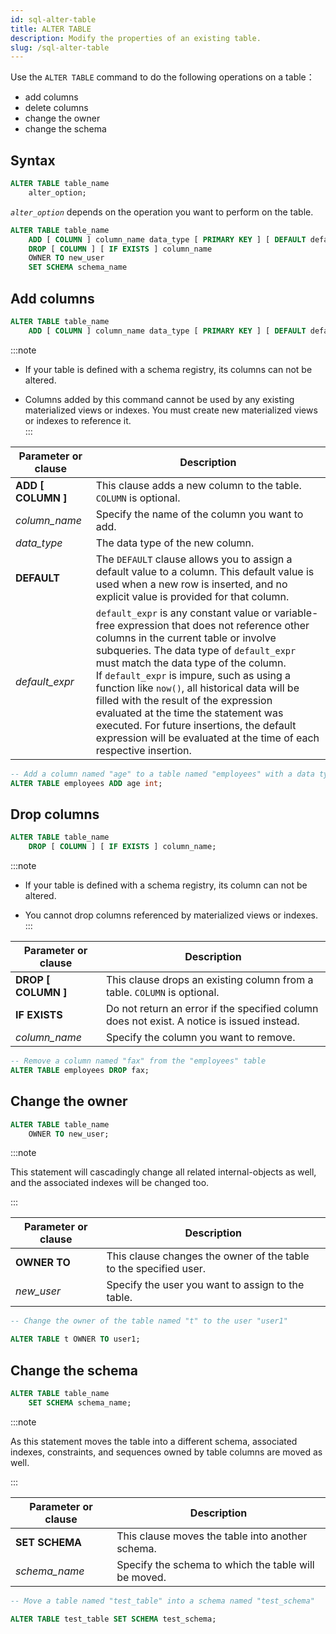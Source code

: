 ```yaml
---
id: sql-alter-table
title: ALTER TABLE
description: Modify the properties of an existing table.
slug: /sql-alter-table
---
```

<head>
  <link rel="canonical" href="https://docs.risingwave.com/docs/current/sql-alter-table/" />
</head>

Use the `ALTER TABLE` command to do the following operations on a table：

+ add columns
+ delete columns
+ change the owner
+ change the schema

## Syntax

```sql
ALTER TABLE table_name 
    alter_option;
```

*`alter_option`* depends on the operation you want to perform on the table.

```sql
ALTER TABLE table_name 
    ADD [ COLUMN ] column_name data_type [ PRIMARY KEY ] [ DEFAULT default_expr ]
    DROP [ COLUMN ] [ IF EXISTS ] column_name
    OWNER TO new_user
    SET SCHEMA schema_name
```

## Add columns

```sql title=Syntax
ALTER TABLE table_name 
    ADD [ COLUMN ] column_name data_type [ PRIMARY KEY ] [ DEFAULT default_expr ];
```

:::note

+ If your table is defined with a schema registry, its columns can not be altered.  

+ Columns added by this command cannot be used by any existing materialized views or indexes. You must create new materialized views or indexes to reference it.  
:::

| Parameter or clause | Description                                     |
| ------------------- | ----------------------------------------------- |
| **ADD [ COLUMN ]**  | This clause adds a new column to the table. `COLUMN` is optional.                           |
| *column_name*       | Specify the name of the column you want to add. |
| *data_type*         | The data type of the new column.                |
|**DEFAULT**|The `DEFAULT` clause allows you to assign a default value to a column. This default value is used when a new row is inserted, and no explicit value is provided for that column. |
| *default_expr* | `default_expr` is any constant value or variable-free expression that does not reference other columns in the current table or involve subqueries. The data type of `default_expr` must match the data type of the column.<br/>If `default_expr` is impure, such as using a function like `now()`, all historical data will be filled with the result of the expression evaluated at the time the statement was executed. For future insertions, the default expression will be evaluated at the time of each respective insertion.|

```sql title=Example
-- Add a column named "age" to a table named "employees" with a data type of integer
ALTER TABLE employees ADD age int;
```

## Drop columns

```sql title=Syntax
ALTER TABLE table_name 
    DROP [ COLUMN ] [ IF EXISTS ] column_name;
```

:::note

+ If your table is defined with a schema registry, its column can not be altered. 

+ You cannot drop columns referenced by materialized views or indexes.
:::

| Parameter or clause | Description                                                                                |
| ------------------- | ------------------------------------------------------------------------------------------ |
| **DROP [ COLUMN ]** | This clause drops an existing column from a table. `COLUMN` is optional.                                                                      |
| **IF EXISTS**       | Do not return an error if the specified column does not exist. A notice is issued instead. |
| *column_name*       | Specify the column you want to remove.                                                     |

```sql title=Example
-- Remove a column named "fax" from the "employees" table
ALTER TABLE employees DROP fax;
```

## Change the owner

```sql title=Syntax
ALTER TABLE table_name 
    OWNER TO new_user;
```

:::note

This statement will cascadingly change all related internal-objects as well, and the associated indexes will be changed too.

:::

| Parameter or clause | Description |
| ------------------- | ----------------------------------------------- |
|**OWNER TO**| This clause changes the owner of the table to the specified user.|
| *new_user* | Specify the user you want to assign to the table. |

```sql title=Example
-- Change the owner of the table named "t" to the user "user1"

ALTER TABLE t OWNER TO user1;
```

## Change the schema

```sql title=Syntax
ALTER TABLE table_name 
    SET SCHEMA schema_name;
```

:::note

As this statement moves the table into a different schema, associated indexes, constraints, and sequences owned by table columns are moved as well.

:::

| Parameter or clause | Description |
| ------------------- | ----------------------------------------------- |
|**SET SCHEMA**| This clause moves the table into another schema.|
| *schema_name* | Specify the schema to which the table will be moved. |

```sql title=Example
-- Move a table named "test_table" into a schema named "test_schema"

ALTER TABLE test_table SET SCHEMA test_schema;
```
